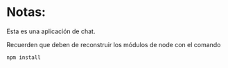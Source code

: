 # Notas:

Esta es una aplicación de chat.

Recuerden que deben de reconstruir los módulos de node con el comando

```
npm install
```